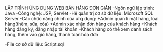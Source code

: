 LẬP TRÌNH ỨNG DỤNG WEB BÁN HÀNG ĐƠN GIẢN
-Ngôn ngữ lập trình: Java
-Công nghệ: JSP, Servlet
-Hệ quản trị cơ sở dữ liệu: Microsoft SQL Server
-Các chức năng chính của ứng dụng:
  +Admin quản lí mặt hàng, loại hàng(thêm, sửa, xóa)
  +Admin xác nhận đơn hàng của khách hàng
  +Khách hàng đăng ký, đăng nhập tài khoản
  +Khách hàng có thể xem danh sách hàng, thêm vào giỏ hàng, thanh toán hóa đơn

-File cơ sở dữ liệu: Script.sql
